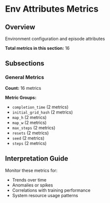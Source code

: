 # Env Attributes Metrics

## Overview

Environment configuration and episode attributes

**Total metrics in this section:** 16

## Subsections

### General Metrics

**Count:** 16 metrics

**Metric Groups:**
- `completion_time` (2 metrics)
- `initial_grid_hash` (2 metrics)
- `map_h` (2 metrics)
- `map_w` (2 metrics)
- `max_steps` (2 metrics)
- `resets` (2 metrics)
- `seed` (2 metrics)
- `steps` (2 metrics)


## Interpretation Guide

Monitor these metrics for:
- Trends over time
- Anomalies or spikes
- Correlations with training performance
- System resource usage patterns

